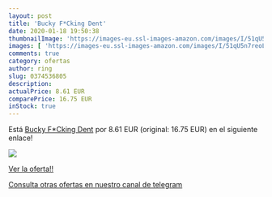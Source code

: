 ```yaml
---
layout: post
title: 'Bucky F*Cking Dent'
date: 2020-01-18 19:50:38
thumbnailImage: 'https://images-eu.ssl-images-amazon.com/images/I/51qU5n7reoL._SL200_.jpg'
images: [ 'https://images-eu.ssl-images-amazon.com/images/I/51qU5n7reoL._SL200_.jpg' ]
comments: true
category: ofertas
author: ring
slug: 0374536805
description:
actualPrice: 8.61 EUR
comparePrice: 16.75 EUR
inStock: true
---
```


Está [Bucky F*Cking Dent](https://www.amazon.com/dp/0374536805/?tag=redken08-20) por 8.61 EUR (original: 16.75 EUR) en el siguiente enlace!

[![](https://images-eu.ssl-images-amazon.com/images/I/51qU5n7reoL._SL200_.jpg)](https://www.amazon.com/dp/0374536805/?tag=redken08-20)

[Ver la oferta!!](https://www.amazon.com/dp/0374536805/?tag=redken08-20)

[Consulta otras ofertas en nuestro canal de telegram](https://t.me/s/ofertas25)
